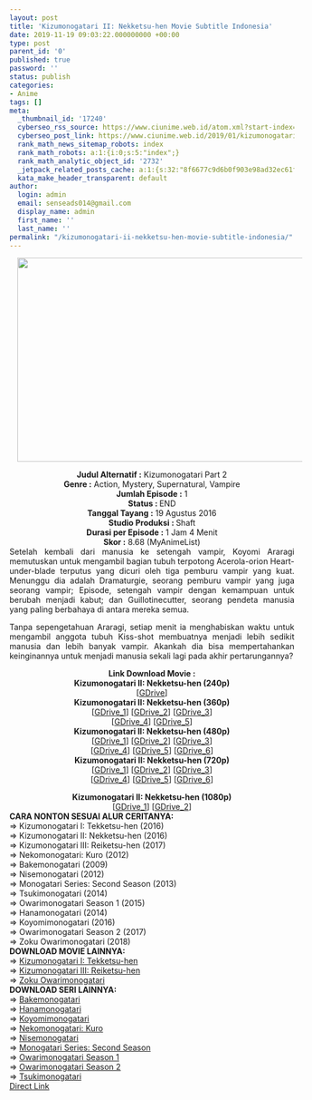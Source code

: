 ```yaml
---
layout: post
title: 'Kizumonogatari II: Nekketsu-hen Movie Subtitle Indonesia'
date: 2019-11-19 09:03:22.000000000 +00:00
type: post
parent_id: '0'
published: true
password: ''
status: publish
categories:
- Anime
tags: []
meta:
  _thumbnail_id: '17240'
  cyberseo_rss_source: https://www.ciunime.web.id/atom.xml?start-index=2701&max-results=150
  cyberseo_post_link: https://www.ciunime.web.id/2019/01/kizumonogatari-ii-nekketsu-hen-movie.html
  rank_math_news_sitemap_robots: index
  rank_math_robots: a:1:{i:0;s:5:"index";}
  rank_math_analytic_object_id: '2732'
  _jetpack_related_posts_cache: a:1:{s:32:"8f6677c9d6b0f903e98ad32ec61f8deb";a:2:{s:7:"expires";i:1658545791;s:7:"payload";a:3:{i:0;a:1:{s:2:"id";i:27526;}i:1;a:1:{s:2:"id";i:27540;}i:2;a:1:{s:2:"id";i:27538;}}}}
  kata_make_header_transparent: default
author:
  login: admin
  email: senseads014@gmail.com
  display_name: admin
  first_name: ''
  last_name: ''
permalink: "/kizumonogatari-ii-nekketsu-hen-movie-subtitle-indonesia/"
---
```

<div class="separator" style="clear: both; text-align: center;"><a href="https://1.bp.blogspot.com/-z-ztuNFx7Cg/XEvk4oaUCpI/AAAAAAAAIiw/85xPAMJindcC1BH8uiTUpFqFnO7DRk6dgCPcBGAYYCw/s1600/Kizumonogatari%2BII%2B-%2BNekketsu-hen.jpg" imageanchor="1" style="margin-left: 1em; margin-right: 1em;"><img border="0" data-original-height="720" data-original-width="1280" height="360" src="{{ site.baseurl }}/assets/2019/11/Kizumonogatari%2BII%2B-%2BNekketsu-hen.jpg" width="640" /></a></div>
<p>
<div style="text-align: center;"><b>Judul</b><b><b> Alternatif</b> :</b> Kizumonogatari Part 2</div>
<div style="text-align: center;"><b><b>Genre :</b></b> Action, Mystery, Supernatural, Vampire</div>
<div style="text-align: center;"><b>Jumlah Episode :</b> 1<br /><b>Status :&nbsp;</b>END<br /><b>Tanggal Tayang :</b> 19 Agustus 2016<br /><b>Studio Produksi : </b>Shaft<br /><b>Durasi per Episode :</b> 1 Jam 4 Menit</div>
<div style="text-align: center;"><b>Skor :</b> 8.68 (MyAnimeList)</div>
<div style="text-align: center;"></div>
<div style="text-align: justify;">Setelah kembali dari manusia ke setengah vampir, Koyomi Araragi memutuskan untuk mengambil bagian tubuh terpotong Acerola-orion Heart-under-blade terputus yang dicuri oleh tiga pemburu vampir yang kuat. Menunggu dia adalah Dramaturgie, seorang pemburu vampir yang juga seorang vampir; Episode, setengah vampir dengan kemampuan untuk berubah menjadi kabut; dan Guillotinecutter, seorang pendeta manusia yang paling berbahaya di antara mereka semua.</p>
<p>Tanpa sepengetahuan Araragi, setiap menit ia menghabiskan waktu untuk mengambil anggota tubuh Kiss-shot membuatnya menjadi lebih sedikit manusia dan lebih banyak vampir. Akankah dia bisa mempertahankan keinginannya untuk menjadi manusia sekali lagi pada akhir pertarungannya?</p></div>
<div style="text-align: justify;"></div>
<div style="text-align: justify;"></div>
<div style="text-align: center;"><b>Link Download Movie :</b></div>
<div style="text-align: center;"></div>
<div style="text-align: center;"><b>Kizumonogatari II: Nekketsu-hen (240p)</b></div>
<div style="text-align: center;">
<div style="text-align: center;">[<a href="https://drive.google.com/uc?export=download&amp;id=1Syzu-vdT6edAQ7dY76azDBap-dGmE8-x" target="_blank" rel="noopener">GDrive</a>]</div>
<div style="text-align: center;">
<div style="text-align: center;"></div>
</div>
</div>
<div style="text-align: center;"><b>Kizumonogatari II: Nekketsu-hen (360p)</b></div>
<div style="text-align: center;">
<div style="text-align: center;">[<a href="https://drive.google.com/uc?id=1sTXA5CdXaX9JheWBi_Pyp4N7gMoJG4An" target="_blank" rel="noopener">GDrive_1</a>] [<a href="https://drive.google.com/uc?export=download&amp;id=1dKTo0yZg_ZvXwr8JR4Va3WkfqQgm-Pab" target="_blank" rel="noopener">GDrive_2</a>] [<a href="https://drive.google.com/uc?export=download&amp;id=1OVfANqRAdXYawo6t9e4xkpM5iCWtsjU9" target="_blank" rel="noopener">GDrive_3</a>]<br />[<a href="https://drive.google.com/uc?id=1aChblPfbOsZyajRNALuOkCTrB4a7abD1" target="_blank" rel="noopener">GDrive_4</a>] [<a href="https://drive.google.com/uc?export=download&amp;id=1DhPlagH-f_9b_xIaBKXnIp-ands_f4PF" target="_blank" rel="noopener">GDrive_5</a>]</div>
<div style="text-align: center;">
<div style="text-align: center;"><b>Kizumonogatari II: Nekketsu-hen (480p)</b></div>
<div style="text-align: center;">[<a href="https://drive.google.com/uc?id=1AC1tJ_v4qAMuf2hmqp2uHIfW6dwdwbZR" target="_blank" rel="noopener">GDrive_1</a>] [<a href="https://drive.google.com/uc?id=18KAIdX_c1yxHS5TbaCOxCaiz0p2RoUFO" target="_blank" rel="noopener">GDrive_2</a>] [<a href="https://drive.google.com/uc?export=download&amp;id=1m7aVpgT353DBC0YORyu0KkIKXf9RTyBk" target="_blank" rel="noopener">GDrive_3</a>]<br />[<a href="https://drive.google.com/uc?id=1jZtYHSwEa8ctxalix7zAhinZ6K8qLpSy" target="_blank" rel="noopener">GDrive_4</a>] [<a href="https://drive.google.com/uc?id=1X8L96YUGSdrR6JToJe31MNPOH90PXirB" target="_blank" rel="noopener">GDrive_5</a>] [<a href="https://drive.google.com/uc?id=1JI4KFJLkIzgr6JqbGdKW2uGhBRvRxA7_" target="_blank" rel="noopener">GDrive_6</a>]</div>
<div style="text-align: center;">
<div style="text-align: center;"><b>Kizumonogatari II: Nekketsu-hen (720p)</b></div>
<div style="text-align: center;">[<a href="https://drive.google.com/uc?id=1u6yODIvOj9kQ15ZOhOnHksPeQ12amOKq" target="_blank" rel="noopener">GDrive_1</a>] [<a href="https://drive.google.com/uc?id=1nqRqbKpC7GfrQ3mTNwcaXLGQtFn82RBf" target="_blank" rel="noopener">GDrive_2</a>] [<a href="https://drive.google.com/uc?export=download&amp;id=18WfiEoEo8aMKViA5cbP3tpv1t-g3eQna" target="_blank" rel="noopener">GDrive_3</a>]<br />[<a href="https://drive.google.com/uc?id=1ApzURZzTIUdAvuA0G1TRBOMjclpFXySC" target="_blank" rel="noopener">GDrive_4</a>] [<a href="https://drive.google.com/uc?id=1LAohG-ia2xJDDxksahlEMYx-3KmINAG9" target="_blank" rel="noopener">GDrive_5</a>] [<a href="https://drive.google.com/uc?id=1LN1Zat3xkMM7MNIptd3v0aaKXlthVVO4" target="_blank" rel="noopener">GDrive_6</a>]</p>
<div style="text-align: center;"><b>Kizumonogatari II: Nekketsu-hen (1080p)</b></div>
<div style="text-align: center;">
<div style="text-align: center;">[<a href="https://drive.google.com/uc?export=download&amp;id=1cOepdXbvrB2q78yCemnALY_fj9l4v16U" target="_blank" rel="noopener">GDrive_1</a>] [<a href="https://drive.google.com/uc?export=download&amp;id=1N07xsr7l0g1ZyTpp0d5FU0EYI6Y4Toc-" target="_blank" rel="noopener">GDrive_2</a>]
<div style="text-align: left;"></div>
<div style="text-align: left;"></div>
<div style="text-align: left;"><b>CARA NONTON SESUAI ALUR CERITANYA:</b></div>
<div style="text-align: left;"></div>
<div style="text-align: left;">=&gt;&nbsp;Kizumonogatari I: Tekketsu-hen (2016)</div>
<div style="text-align: left;">=&gt;&nbsp;Kizumonogatari II: Nekketsu-hen (2016)</div>
<div style="text-align: left;">=&gt;&nbsp;Kizumonogatari III: Reiketsu-hen (2017)</div>
<div style="text-align: left;">=&gt;&nbsp;Nekomonogatari: Kuro (2012)</div>
<div style="text-align: left;">=&gt;&nbsp;Bakemonogatari (2009)</div>
<div style="text-align: left;">=&gt;&nbsp;Nisemonogatari (2012)</div>
<div style="text-align: left;">=&gt;&nbsp;Monogatari Series: Second Season (2013)</div>
<div style="text-align: left;">=&gt;&nbsp;Tsukimonogatari (2014)</div>
<div style="text-align: left;">=&gt;&nbsp;Owarimonogatari Season 1 (2015)</div>
<div style="text-align: left;">=&gt;&nbsp;Hanamonogatari (2014)</div>
<div style="text-align: left;">=&gt;&nbsp;Koyomimonogatari (2016)</div>
<div style="text-align: left;">=&gt;&nbsp;Owarimonogatari Season 2 (2017)</div>
<div style="text-align: left;">=&gt;&nbsp;Zoku Owarimonogatari (2018)</div>
<div style="text-align: left;">
<div style="text-align: left;"><b>DOWNLOAD MOVIE&nbsp;</b><b>LAINNYA</b><b>:</b></div>
<div style="text-align: left;"></div>
<div style="text-align: left;">=&gt;&nbsp;<a href="https://www.ciunime.web.id/2019/01/kizumonogatari-i-tekketsu-hen-movie.html" target="_blank" rel="noopener">Kizumonogatari I: Tekketsu-hen</a></div>
<div style="text-align: left;">=&gt;&nbsp;<a href="https://www.ciunime.web.id/2019/01/kizumonogatari-iii-reiketsu-hen-movie.html" target="_blank" rel="noopener">Kizumonogatari III: Reiketsu-hen</a></div>
<div style="text-align: left;">=&gt;&nbsp;<a href="https://www.ciunime.web.id/2019/04/zoku-owarimonogatari-episode-01-06-end.html" target="_blank" rel="noopener">Zoku Owarimonogatari</a></div>
<div style="text-align: left;"></div>
<div style="text-align: left;"><b>DOWNLOAD SERI LAINNYA:</b></div>
<div style="text-align: left;"></div>
<div style="text-align: left;">=&gt;&nbsp;<a href="https://www.ciunime.web.id/2019/01/bakemonogatari-episode-01-15-end-batch.html" target="_blank" rel="noopener">Bakemonogatari</a><br />=&gt;&nbsp;<a href="https://www.ciunime.web.id/2019/07/hanamonogatari-episode-01-05-end-batch.html" target="_blank" rel="noopener">Hanamonogatari</a></div>
<div style="text-align: left;">=&gt;&nbsp;<a href="https://www.ciunime.web.id/2019/01/koyomimonogatari-episode-01-12-end.html" target="_blank" rel="noopener">Koyomimonogatari</a></div>
<div style="text-align: left;">=&gt;&nbsp;<a href="https://www.ciunime.web.id/2019/07/nekomonogatari-kuro-episode-01-04-end.html" target="_blank" rel="noopener">Nekomonogatari: Kuro</a></div>
<div style="text-align: left;">=&gt;&nbsp;<a href="https://www.ciunime.web.id/2019/07/nisemonogatari-episode-01-11-end-batch.html" target="_blank" rel="noopener">Nisemonogatari</a></div>
<div style="text-align: left;">=&gt;&nbsp;<a href="https://www.ciunime.web.id/2019/01/monogatari-series-second-season-episode.html" target="_blank" rel="noopener">Monogatari Series: Second Season</a></div>
<div style="text-align: left;">=&gt;&nbsp;<a href="https://www.ciunime.web.id/2019/07/owarimonogatari-season-1-episode-01-12.html" target="_blank" rel="noopener">Owarimonogatari Season 1</a></div>
<div style="text-align: left;">=&gt;&nbsp;<a href="https://www.ciunime.web.id/2019/07/owarimonogatari-season-2-episode-01-07.html" target="_blank" rel="noopener">Owarimonogatari Season 2</a></div>
<div style="text-align: left;">=&gt;&nbsp;<a href="https://www.ciunime.web.id/2019/07/tsukimonogatari-episode-01-04-end-batch.html" target="_blank" rel="noopener">Tsukimonogatari</a></div>
<div style="text-align: left;"></div>
</div>
</div>
</div>
</div>
</div>
</div>
</div>
<link rel="stylesheet" href="https://cdnjs.cloudflare.com/ajax/libs/font-awesome/4.7.0/css/font-awesome.min.css" />
<div class="divbtn"> <a href="https://handymansurrender.com/fihup8buzv?key=94550f7ce39444073321dde3b8782f97" class="btn"><i class="fa fa-download"></i> Direct Link</a> </div>
